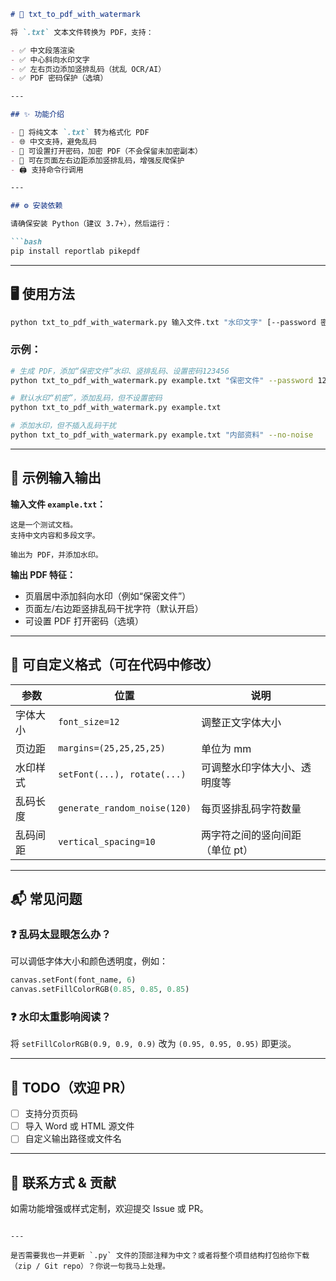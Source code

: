 
````markdown
# 📄 txt_to_pdf_with_watermark

将 `.txt` 文本文件转换为 PDF，支持：

- ✅ 中文段落渲染
- ✅ 中心斜向水印文字
- ✅ 左右页边添加竖排乱码（扰乱 OCR/AI）
- ✅ PDF 密码保护（选填）

---

## ✨ 功能介绍

- 📄 将纯文本 `.txt` 转为格式化 PDF
- 🌐 中文支持，避免乱码
- 🔐 可设置打开密码，加密 PDF（不会保留未加密副本）
- 📶 可在页面左右边距添加竖排乱码，增强反爬保护
- 🖨️ 支持命令行调用

---

## ⚙️ 安装依赖

请确保安装 Python（建议 3.7+），然后运行：

```bash
pip install reportlab pikepdf
````

---

## 🖥️ 使用方法

```bash
python txt_to_pdf_with_watermark.py 输入文件.txt "水印文字" [--password 密码] [--no-noise]
```

### 示例：

```bash
# 生成 PDF，添加“保密文件”水印、竖排乱码、设置密码123456
python txt_to_pdf_with_watermark.py example.txt "保密文件" --password 123456

# 默认水印“机密”，添加乱码，但不设置密码
python txt_to_pdf_with_watermark.py example.txt

# 添加水印，但不插入乱码干扰
python txt_to_pdf_with_watermark.py example.txt "内部资料" --no-noise
```

---

## 📄 示例输入输出

**输入文件 `example.txt`：**

```
这是一个测试文档。
支持中文内容和多段文字。

输出为 PDF，并添加水印。
```

**输出 PDF 特征：**

* 页眉居中添加斜向水印（例如“保密文件”）
* 页面左/右边距竖排乱码干扰字符（默认开启）
* 可设置 PDF 打开密码（选填）

---

## 🧩 可自定义格式（可在代码中修改）

| 参数   | 位置                           | 说明                |
| ---- | ---------------------------- | ----------------- |
| 字体大小 | `font_size=12`               | 调整正文字体大小          |
| 页边距  | `margins=(25,25,25,25)`      | 单位为 mm            |
| 水印样式 | `setFont(...), rotate(...)`  | 可调整水印字体大小、透明度等    |
| 乱码长度 | `generate_random_noise(120)` | 每页竖排乱码字符数量        |
| 乱码间距 | `vertical_spacing=10`        | 两字符之间的竖向间距（单位 pt） |

---

## 📬 常见问题

### ❓ 乱码太显眼怎么办？

可以调低字体大小和颜色透明度，例如：

```python
canvas.setFont(font_name, 6)
canvas.setFillColorRGB(0.85, 0.85, 0.85)
```

### ❓ 水印太重影响阅读？

将 `setFillColorRGB(0.9, 0.9, 0.9)` 改为 `(0.95, 0.95, 0.95)` 即更淡。

---

## 🧪 TODO（欢迎 PR）

* [ ] 支持分页页码
* [ ] 导入 Word 或 HTML 源文件
* [ ] 自定义输出路径或文件名

---

## 📎 联系方式 & 贡献

如需功能增强或样式定制，欢迎提交 Issue 或 PR。

```

---

是否需要我也一并更新 `.py` 文件的顶部注释为中文？或者将整个项目结构打包给你下载（zip / Git repo）？你说一句我马上处理。
```

